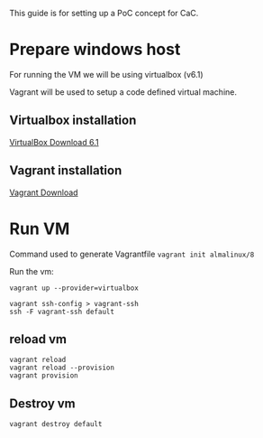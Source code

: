 This guide is for setting up a PoC concept for CaC.


# Prepare windows host

For running the VM we will be using virtualbox (v6.1)

Vagrant will be used to setup a code defined virtual machine.

## Virtualbox installation

[VirtualBox Download 6.1](https://www.virtualbox.org/wiki/Download_Old_Builds_6_1)

## Vagrant installation

[Vagrant Download](https://www.vagrantup.com/downloads)

# Run VM

Command used to generate Vagrantfile `vagrant init almalinux/8`

Run the vm:

```
vagrant up --provider=virtualbox

vagrant ssh-config > vagrant-ssh
ssh -F vagrant-ssh default
```

## reload vm

```
vagrant reload 
vagrant reload --provision
vagrant provision
```

## Destroy vm

```
vagrant destroy default
```